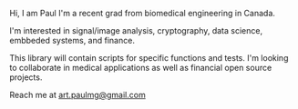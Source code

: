 Hi, I am Paul I'm a recent grad from biomedical engineering in Canada. 

I'm interested in signal/image analysis, cryptography, data science, embbeded systems, and finance.

This library will contain scripts for specific functions and tests. I'm looking to collaborate in medical applications as well as financial open source projects.

Reach me at art.paulmg@gmail.com
